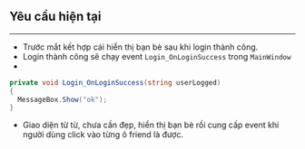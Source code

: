 ## Yêu cầu hiện tại
-------------------

- Trước mắt kết hợp cái hiển thị bạn bè sau khi login thành công.
- Login thành công sẽ chạy event `Login_OnLoginSuccess` trong `MainWindow`
- 
``` csharp
private void Login_OnLoginSuccess(string userLogged)
{
  MessageBox.Show("ok");
}
```
- Giao diện từ từ, chưa cần đẹp, hiển thị bạn bè rồi cung cấp event khi người dùng click vào từng ô friend là được.
